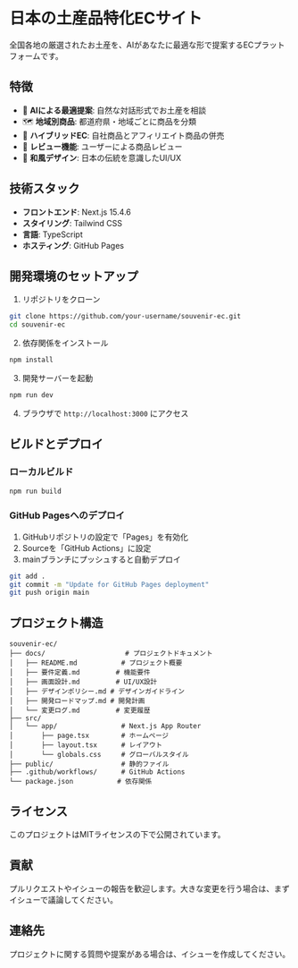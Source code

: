 # 日本の土産品特化ECサイト

全国各地の厳選されたお土産を、AIがあなたに最適な形で提案するECプラットフォームです。

## 特徴

- 🎯 **AIによる最適提案**: 自然な対話形式でお土産を相談
- 🗺️ **地域別商品**: 都道府県・地域ごとに商品を分類
- 🛒 **ハイブリッドEC**: 自社商品とアフィリエイト商品の併売
- 📝 **レビュー機能**: ユーザーによる商品レビュー
- 🎨 **和風デザイン**: 日本の伝統を意識したUI/UX

## 技術スタック

- **フロントエンド**: Next.js 15.4.6
- **スタイリング**: Tailwind CSS
- **言語**: TypeScript
- **ホスティング**: GitHub Pages

## 開発環境のセットアップ

1. リポジトリをクローン
```bash
git clone https://github.com/your-username/souvenir-ec.git
cd souvenir-ec
```

2. 依存関係をインストール
```bash
npm install
```

3. 開発サーバーを起動
```bash
npm run dev
```

4. ブラウザで `http://localhost:3000` にアクセス

## ビルドとデプロイ

### ローカルビルド
```bash
npm run build
```

### GitHub Pagesへのデプロイ

1. GitHubリポジトリの設定で「Pages」を有効化
2. Sourceを「GitHub Actions」に設定
3. mainブランチにプッシュすると自動デプロイ

```bash
git add .
git commit -m "Update for GitHub Pages deployment"
git push origin main
```

## プロジェクト構造

```
souvenir-ec/
├── docs/                    # プロジェクトドキュメント
│   ├── README.md           # プロジェクト概要
│   ├── 要件定義.md         # 機能要件
│   ├── 画面設計.md         # UI/UX設計
│   ├── デザインポリシー.md # デザインガイドライン
│   ├── 開発ロードマップ.md # 開発計画
│   └── 変更ログ.md         # 変更履歴
├── src/
│   └── app/                # Next.js App Router
│       ├── page.tsx        # ホームページ
│       ├── layout.tsx      # レイアウト
│       └── globals.css     # グローバルスタイル
├── public/                 # 静的ファイル
├── .github/workflows/      # GitHub Actions
└── package.json           # 依存関係
```

## ライセンス

このプロジェクトはMITライセンスの下で公開されています。

## 貢献

プルリクエストやイシューの報告を歓迎します。大きな変更を行う場合は、まずイシューで議論してください。

## 連絡先

プロジェクトに関する質問や提案がある場合は、イシューを作成してください。
